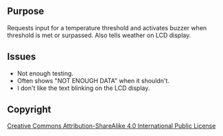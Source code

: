 ## Purpose

Requests input for a temperature threshold and activates buzzer when threshold is met or surpassed.
Also tells weather on LCD display.


## Issues

 - Not enough testing.
 - Often shows "NOT ENOUGH DATA" when it shouldn't.
 - I don't like the text blinking on the LCD display.


## Copyright

[Creative Commons Attribution-ShareAlike 4.0 International Public
License](https://creativecommons.org/licenses/by-sa/4.0/deed.en)
